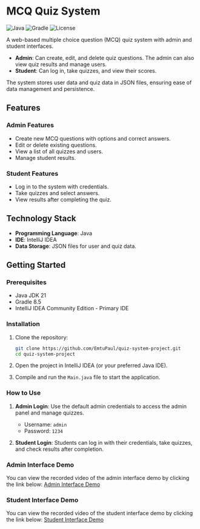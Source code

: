 ﻿# MCQ Quiz System

![Java](https://img.shields.io/badge/Java-21-blue)
![Gradle](https://img.shields.io/badge/Gradle-8.5-green)
![License](https://img.shields.io/badge/License-MIT-orange)

A web-based multiple choice question (MCQ) quiz system with admin and student interfaces.

- **Admin**: Can create, edit, and delete quiz questions. The admin can also view quiz results and manage users.
- **Student**: Can log in, take quizzes, and view their scores.

The system stores user data and quiz data in JSON files, ensuring ease of data management and persistence.

## Features

### Admin Features

- Create new MCQ questions with options and correct answers.
- Edit or delete existing questions.
- View a list of all quizzes and users.
- Manage student results.

### Student Features

- Log in to the system with credentials.
- Take quizzes and select answers.
- View results after completing the quiz.

## Technology Stack

- **Programming Language**: Java
- **IDE**: IntelliJ IDEA
- **Data Storage**: JSON files for user and quiz data.

## Getting Started

### Prerequisites
- Java JDK 21
- Gradle 8.5
- IntelliJ IDEA Community Edition - Primary IDE
  
### Installation

1. Clone the repository:
   ```bash
   git clone https://github.com/EmtuPaul/quiz-system-project.git
   cd quiz-system-project

2. Open the project in IntelliJ IDEA (or your preferred Java IDE).

3. Compile and run the `Main.java` file to start the application.

### How to Use

1. **Admin Login**: Use the default admin credentials to access the admin panel and manage quizzes.
    - Username: `admin`
    - Password: `1234`

2. **Student Login**: Students can log in with their credentials, take quizzes, and check results after completion.

### Admin Interface Demo
You can view the recorded video of the admin interface demo by clicking the link below:
[Admin Interface Demo](https://drive.google.com/file/d/1PtHFyB69j_07AUcuOkQCD5HSiMgMc61F/view?usp=sharing)

### Student Interface Demo
You can view the recorded video of the student interface demo by clicking the link below:
[Student Interface Demo](https://drive.google.com/file/d/1gsmmo-LRtYJArlKyusyaook17vX2GW5s/view?usp=sharing)

